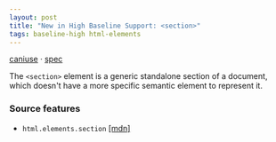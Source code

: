 ```yaml
---
layout: post
title: "New in High Baseline Support: <section>"
tags: baseline-high html-elements
---
```


[caniuse](https://caniuse.com/?search=section) · [spec](https://html.spec.whatwg.org/multipage/sections.html#the-section-element)

The `<section>` element is a generic standalone section of a document, which doesn't have a more specific semantic element to represent it.

### Source features

- ``html.elements.section`` [[mdn]](https://developer.mozilla.org/en-US/search?q=html.elements.section)
